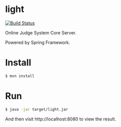 # light

[![Build Status](https://travis-ci.org/zccz14/light.svg?branch=master)](https://travis-ci.org/zccz14/light)

Online Judge System Core Server.

Powered by Spring Framework.

# Install

```bash
$ mvn install
```

# Run

```bash
$ java -jar target/light.jar
```

And then visit http://localhost:8080 to view the result.
